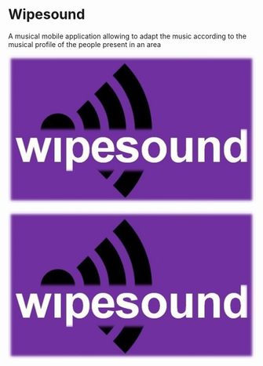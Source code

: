# Wipesound
A musical mobile application allowing to adapt the music according to the musical profile of the people present in an area

![](front/www/img/wipesound.JPG?style=centerme "Wipesound logo")

<p align="center">
  <img src="front/www/img/wipesound.JPG">
</p>
